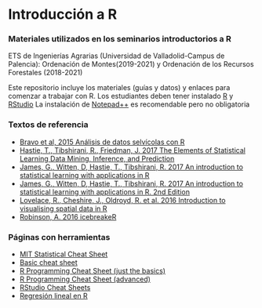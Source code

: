 # Introducción a R
### Materiales utilizados en los seminarios introductorios a R
ETS de Ingenierías Agrarias (Universidad de Valladolid-Campus de Palencia): Ordenación de Montes(2019-2021) y Ordenación de los Recursos Forestales (2018-2021)

Este repositorio incluye los materiales (guías y datos) y enlaces para comenzar a trabajar con R.
Los estudiantes deben tener instalado [R](https://cran.r-project.org/)  y [RStudio](https://cran.r-project.org/) La instalación de [Notepad++](https://notepad-plus-plus.org/) es recomendable pero no obligatoria


### Textos de referencia

- [Bravo et al, 2015 Análisis de datos selvícolas con R](https://uvadoc.uva.es/handle/10324/11889)
- [Hastie, T., Tibshirani, R., Friedman, J. 2017 The Elements of Statistical Learning Data Mining, Inference, and Prediction](https://web.stanford.edu/~hastie/ElemStatLearn/)
- [James, G., Witten, D, Hastie, T., Tibshirani, R. 2017 An introduction to statistical learning with applications in R](http://www-bcf.usc.edu/~gareth/ISL/)
- [James, G., Witten, D, Hastie, T., Tibshirani, R. 2017 An introduction to statistical learning with applications in R. 2nd Edition](https://www.statlearning.com/)
- [Lovelace, R., Cheshire, J., Oldroyd, R. et al. 2016 Introduction to visualising spatial data in R](https://cran.r-project.org/doc/contrib/intro-spatial-rl.pdf)
- [Robinson, A. 2016 icebreakeR](https://cran.r-project.org/doc/contrib/Robinson-icebreaker.pdf)

### Páginas con herramientas

- [MIT Statistical Cheat Sheet](http://web.mit.edu/~csvoss/Public/usabo/stats_handout.pdf)
- [Basic cheat sheet](http://github.com/rstudio/cheatsheets/raw/master/base-r.pdf)
- [R Programming Cheat Sheet (just the basics)](http://datasciencefree.com/basicR.pdf)
- [R Programming Cheat Sheet (advanced)](http://datasciencefree.com/advancedR.pdf)
- [RStudio Cheat Sheets](https://rstudio.com/resources/cheatsheets/)
- [Regresión lineal en R](https://www.usabart.nl/eval/cs-regression.pdf)

